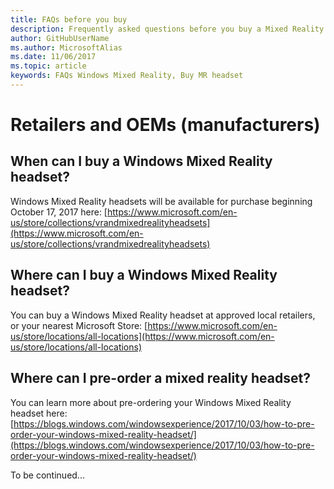 ```yaml
---
title: FAQs before you buy 
description: Frequently asked questions before you buy a Mixed Reality headset.
author: GitHubUserName
ms.author: MicrosoftAlias
ms.date: 11/06/2017
ms.topic: article
keywords: FAQs Windows Mixed Reality, Buy MR headset
---
```


# Retailers and OEMs (manufacturers)

## When can I buy a Windows Mixed Reality headset?

Windows Mixed Reality headsets will be available for purchase beginning October 17, 2017 here: [https://www.microsoft.com/en-us/store/collections/vrandmixedrealityheadsets](https://www.microsoft.com/en-us/store/collections/vrandmixedrealityheadsets)

## Where can I buy a Windows Mixed Reality headset?

You can buy a Windows Mixed Reality headset at approved local retailers, or your nearest Microsoft Store: [https://www.microsoft.com/en-us/store/locations/all-locations](https://www.microsoft.com/en-us/store/locations/all-locations)

## Where can I pre-order a mixed reality headset?

You can learn more about pre-ordering your Windows Mixed Reality headset here: [https://blogs.windows.com/windowsexperience/2017/10/03/how-to-pre-order-your-windows-mixed-reality-headset/](https://blogs.windows.com/windowsexperience/2017/10/03/how-to-pre-order-your-windows-mixed-reality-headset/)

To be continued...